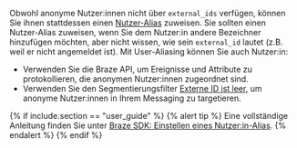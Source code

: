 Obwohl anonyme Nutzer:innen nicht über `external_ids` verfügen, können Sie ihnen stattdessen einen [Nutzer-Alias]({{site.baseurl}}/user_guide/data/user_data_collection/user_profile_lifecycle/#user-aliases) zuweisen. Sie sollten einen Nutzer-Alias zuweisen, wenn Sie dem Nutzer:in andere Bezeichner hinzufügen möchten, aber nicht wissen, wie sein `external_id` lautet (z.B. weil er nicht angemeldet ist). Mit User-Aliasing können Sie auch Nutzer:in:

- Verwenden Sie die Braze API, um Ereignisse und Attribute zu protokollieren, die anonymen Nutzer:innen zugeordnet sind.
- Verwenden Sie den Segmentierungsfilter [Externe ID ist leer]({{site.baseurl}}/user_guide/engagement_tools/segments/segmentation_filters#external-user-id), um anonyme Nutzer:innen in Ihrem Messaging zu targetieren.

{% if include.section == "user_guide" %}
{% alert tip %}
Eine vollständige Anleitung finden Sie unter [Braze SDK: Einstellen eines Nutzer:in-Alias]({{site.baseurl}}/developer_guide/analytics/setting_user_ids/#setting-a-user-id).
{% endalert %}
{% endif %}